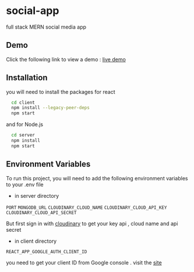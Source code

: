 # social-app
full stack MERN social media app 


## Demo
Click the following link to view a demo : [live demo](memories-hamzamak.vercel.app)

## Installation

you will need to install the packages for react
```bash
  cd client
  npm install --legacy-peer-deps
  npm start 
```
and for Node.js
```bash
  cd server
  npm install 
  npm start 
```

    
## Environment Variables

To run this project, you will need to add the following environment variables to your .env file
- in server directory

`PORT` 
`MONGODB_URL`
`CLOUDINARY_CLOUD_NAME`
`CLOUDINARY_CLOUD_API_KEY`
`CLOUDINARY_CLOUD_API_SECRET`

But first sign in with [cloudinary](https://cloudinary.com/) to get your key api , cloud name and api secret

- in client directory

`REACT_APP_GOOGLE_AUTH_CLIENT_ID` 

you need to get your client ID from Google console . visit the [site](https://console.cloud.google.com/)
